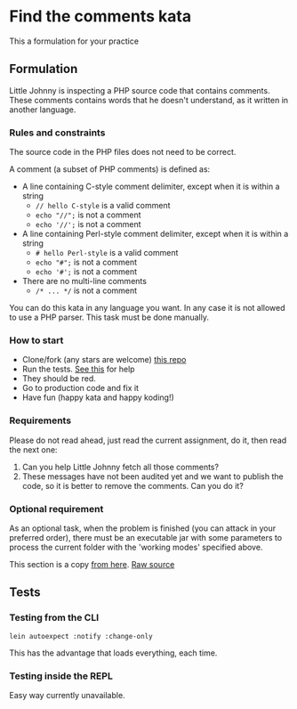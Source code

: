 # Find the comments kata

This a formulation for your practice

## Formulation

Little Johnny is inspecting a PHP source code that contains comments. These comments contains words that he doesn't understand, as it written in another language.

### Rules and constraints

The source code in the PHP files does not need to be correct.

A comment (a subset of PHP comments) is defined as:

  * A line containing C-style comment delimiter, except when it is within a string
    * ``// hello C-style`` is a valid comment
    * ``echo "//";`` is not a comment
    * ``echo '//';`` is not a comment
  * A line containing Perl-style comment delimiter, except when it is within a string
    * ``# hello Perl-style`` is a valid comment
    * ``echo "#";`` is not a comment
    * ``echo '#';`` is not a comment
  * There are no multi-line comments
    * ``/* ... */`` is not a comment

You can do this kata in any language you want. In any case it is not allowed to use a PHP parser. This task must be done manually.

### How to start

  * Clone/fork (any stars are welcome) [this repo][formulation]
  * Run the tests. [See this][running-tests] for help
  * They should be red.
  * Go to production code and fix it
  * Have fun (happy kata and happy koding!)

### Requirements

Please do not read ahead, just read the current assignment, do it, then read the next one:

  1. Can you help Little Johnny fetch all those comments?
  1. These messages have not been audited yet and we want to publish the code, so it is better to remove the comments. Can you do it?

### Optional requirement

As an optional task, when the problem is finished (you can attack in your preferred order), there must be an executable jar with some parameters to process the current folder with the 'working modes' specified above.


[formulation]: https://github.com/alvarogarcia7/kata-formulation-find-comments
[running-tests]: https://github.com/sherpc/kata-formulation-find-comments/blob/master/README.md#tests

This section is a copy [from here](http://alvarogarcia7.github.io/blog/2016/03/01/kata-formulation-find-comments/). [Raw source](https://github.com/alvarogarcia7/blog_source/blob/source/source/_posts/2016-03-01-kata-formulation-find-comments.markdown)

## Tests

### Testing from the CLI

``lein autoexpect :notify :change-only``

This has the advantage that loads everything, each time.

### Testing inside the REPL

Easy way currently unavailable.
